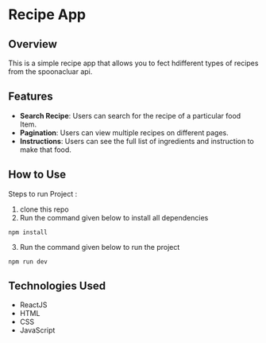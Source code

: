 # Recipe App

## Overview
This is a simple recipe app that allows you to fect hdifferent types of recipes from the spoonacluar api.

## Features
- **Search Recipe**: Users can search for the recipe of a particular food Item.
- **Pagination**: Users can view multiple recipes on different pages.
- **Instructions**: Users can see the full list of ingredients and instruction to make that food.


## How to Use

Steps to run Project :

1. clone this repo
2. Run the command given below to install all dependencies

 ```
 npm install
 ```
3. Run the command given below to run the project

```
npm run dev
```

## Technologies Used
- ReactJS
- HTML
- CSS
- JavaScript

